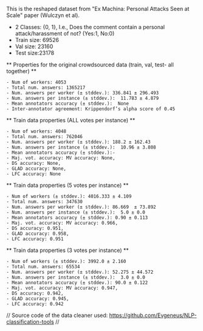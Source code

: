 This is the reshaped dataset from "Ex Machina: Personal Attacks Seen at Scale" paper (Wulczyn et al).

- 2 Classes:  {0, 1}, I.e., Does the comment contain a personal attack/harassment of not? (Yes:1, No:0)
- Train size: 69526
- Val size: 23160
- Test size:23178


** Properties for the original crowdsourced data (train, val, test- all together) **

    - Num of workers: 4053
    - Total num. answers: 1365217
    - Num. answers per worker (± stddev.): 336.841 ± 296.493
    - Num. answers per instance (± stddev.):  11.783 ± 4.879
    - Mean annotators accuracy (± stddev.):  None
    - Inter-annotator agreement: Krippendorf’s alpha score of 0.45


** Train data properties (ALL votes per instance) **
    
    - Num of workers: 4048
    - Total num. answers: 762046
    - Num. answers per worker (± stddev.): 188.2 ± 162.43
    - Num. answers per instance (± stddev.):  10.96 ± 3.808
    - Mean annotators accuracy (± stddev.):-
    - Maj. vot. accuracy: MV accuracy: None,
    - DS accuracy: None,
    - GLAD accuracy: None,
    - LFC accuracy: None


** Train data properties (5 votes per instance) **

    - Num of workers (± stddev.): 4016.333 ± 4.109
    - Total num. answers: 347630
    - Num. answers per worker (± stddev.): 86.669  ± 73.892
    - Num. answers per instance (± stddev.):  5.0 ± 0.0
    - Mean annotators accuracy (± stddev.): 0.90 ± 0.113
    - Maj. vot. accuracy: MV accuracy: 0.966,
    - DS accuracy: 0.951,
    - GLAD accuracy: 0.958,
    - LFC accuracy: 0.951


** Train data properties (3 votes per instance) **

    - Num of workers (± stddev.): 3992.0 ± 2.160
    - Total num. answers: 65534
    - Num. answers per worker (± stddev.): 52.275 ± 44.572
    - Num. answers per instance (± stddev.):  3.0 ± 0.0
    - Mean annotators accuracy (± stddev.): 90.0 ± 0.122
    - Maj. vot. accuracy: MV accuracy: 0.947,
    - DS accuracy: 0.942,
    - GLAD accuracy: 0.945,
    - LFC accuracy: 0.942 

// Source code of the data cleaner used: https://github.com/Evgeneus/NLP-classification-tools //
